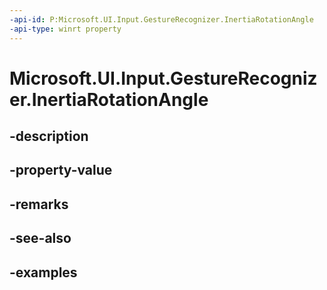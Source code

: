 ```yaml
---
-api-id: P:Microsoft.UI.Input.GestureRecognizer.InertiaRotationAngle
-api-type: winrt property
---
```


# Microsoft.UI.Input.GestureRecognizer.InertiaRotationAngle

<!--
public float InertiaRotationAngle { get; set; }
-->


## -description

## -property-value

## -remarks

## -see-also

## -examples


